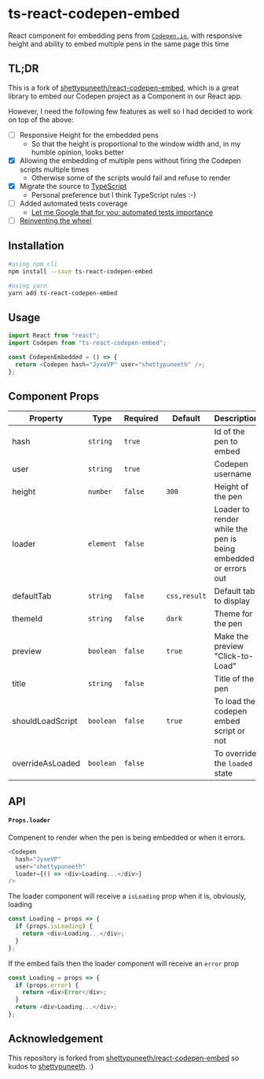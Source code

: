 # ts-react-codepen-embed

React component for embedding pens from [`Codepen.io`](https://codepen.io), with responsive height and ability to embed multiple pens in the same page this time

## TL;DR

This is a fork of [shettypuneeth/react-codepen-embed](https://github.com/shettypuneeth/react-codepen-embed), which is a great library to embed our Codepen project as a Component in our React app.

However, I need the following few features as well so I had decided to work on top of the above:
- [ ] Responsive Height for the embedded pens 
    - So that the height is proportional to the window width and, in my humble opinion, looks better
- [x] Allowing the embedding of multiple pens without firing the Codepen scripts multiple times
    - Otherwise some of the scripts would fail and refuse to render
- [x] Migrate the source to [TypeScript](https://www.typescriptlang.org/) 
    - Personal preference but I think TypeScript rules :-)
- [ ] Added automated tests coverage
    - [Let me Google that for you: automated tests importance](http://lmgtfy.com/?q=automated+tests+importance)
- [ ] [Reinventing the wheel](https://en.wikipedia.org/wiki/Reinventing_the_wheel)

## Installation

```bash
#using npm cli
npm install --save ts-react-codepen-embed

#using yarn
yarn add ts-react-codepen-embed
```

## Usage

```javascript
import React from "react";
import Codepen from "ts-react-codepen-embed";

const CodepenEmbedded = () => {
  return <Codepen hash="JyxeVP" user="shettypuneeth" />;
};
```

## Component Props

| Property         | Type      | Required | Default      | Description                                                    |
| ---------------- | --------- | -------- | ------------ | -------------------------------------------------------------- |
| hash             | `string`  | `true`   |              | Id of the pen to embed                                         |
| user             | `string`  | `true`   |              | Codepen username                                               |
| height           | `number`  | `false`  | `300`        | Height of the pen                                              |
| loader           | `element` | `false`  |              | Loader to render while the pen is being embedded or errors out |
| defaultTab       | `string`  | `false`  | `css,result` | Default tab to display                                         |
| themeId          | `string`  | `false`  | `dark`       | Theme for the pen                                              |
| preview          | `boolean` | `false`  | `true`       | Make the preview "Click-to-Load"                               |
| title            | `string`  | `false`  |              | Title of the pen                                               |
| shouldLoadScript | `boolean` | `false`  | `true`       | To load the codepen embed script or not                        |
| overrideAsLoaded | `boolean` | `false`  |              | To override the `loaded` state                                 |

## API

#### `Props.loader`

Compenent to render when the pen is being embedded or when it errors.

```js
<Codepen
  hash="JyxeVP"
  user="shettypuneeth"
  loader={() => <div>Loading...</div>}
/>
```

The loader component will receive a ```isLoading``` prop when it is, obviously, loading

```js
const Loading = props => {
  if (props.isLoading) {
    return <div>Loading...</div>;
  } 
};
```

If the embed fails then the loader component will receive an ```error``` prop

```js
const Loading = props => {
  if (props.error) {
    return <div>Error</div>;
  }
  return <div>Loading...</div>;
};
```

## Acknowledgement

This repository is forked from [shettypuneeth/react-codepen-embed](https://github.com/shettypuneeth/react-codepen-embed) so kudos to [shettypuneeth](https://github.com/shettypuneeth). :) 
